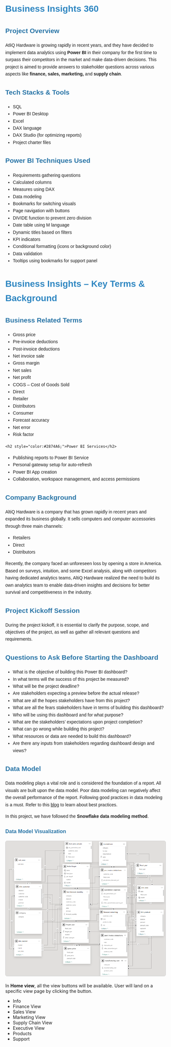 <div style="font-family: Arial, sans-serif; line-height: 1.6;">

  <h1 style="color:#2E86C1;">Business Insights 360</h1>

  <h2 style="color:#2874A6;">Project Overview</h2>
  <p>
    AtliQ Hardware is growing rapidly in recent years, and they have decided to implement data analytics using <strong>Power BI</strong> in their company for the first time to surpass their competitors in the market and make data-driven decisions. 
    This project is aimed to provide answers to stakeholder questions across various aspects like <strong>finance, sales, marketing,</strong> and <strong>supply chain</strong>.
  </p>

  <h2 style="color:#2874A6;">Tech Stacks & Tools</h2>
  <ul>
    <li>SQL</li>
    <li>Power BI Desktop</li>
    <li>Excel</li>
    <li>DAX language</li>
    <li>DAX Studio (for optimizing reports)</li>
    <li>Project charter files</li>
  </ul>

  <h2 style="color:#2874A6;">Power BI Techniques Used</h2>
  <ul>
    <li>Requirements gathering questions</li>
    <li>Calculated columns</li>
    <li>Measures using DAX</li>
    <li>Data modeling</li>
    <li>Bookmarks for switching visuals</li>
    <li>Page navigation with buttons</li>
    <li>DIVIDE function to prevent zero division</li>
    <li>Date table using M language</li>
    <li>Dynamic titles based on filters</li>
    <li>KPI indicators</li>
    <li>Conditional formatting (icons or background color)</li>
    <li>Data validation</li>
    <li>Tooltips using bookmarks for support panel</li>
  </ul>

  <div style="font-family: Arial, sans-serif; line-height: 1.6;">

  <h1 style="color:#2E86C1;">Business Insights – Key Terms & Background</h1>

  <h2 style="color:#2874A6;">Business Related Terms</h2>
  <ul>
    <li>Gross price</li>
    <li>Pre-invoice deductions</li>
    <li>Post-invoice deductions</li>
    <li>Net invoice sale</li>
    <li>Gross margin</li>
    <li>Net sales</li>
    <li>Net profit</li>
    <li>COGS – Cost of Goods Sold</li>
    <li>Direct</li>
    <li>Retailer</li>
    <li>Distributors</li>
    <li>Consumer</li>
    <li>Forecast accuracy</li>
    <li>Net error</li>
    <li>Risk factor</li>
  </ul>

    <h2 style="color:#2874A6;">Power BI Services</h2>
  <ul>
    <li>Publishing reports to Power BI Service</li>
    <li>Personal gateway setup for auto-refresh</li>
    <li>Power BI App creation</li>
    <li>Collaboration, workspace management, and access permissions</li>
  </ul>

  <h2 style="color:#2874A6;">Company Background</h2>
  <p>
    AltiQ Hardware is a company that has grown rapidly in recent years and expanded its business globally. 
    It sells computers and computer accessories through three main channels:
  </p>
  <ul>
    <li>Retailers</li>
    <li>Direct</li>
    <li>Distributors</li>
  </ul>
  <p>
    Recently, the company faced an unforeseen loss by opening a store in America. Based on surveys, intuition, and some Excel analysis, 
    along with competitors having dedicated analytics teams, AltiQ Hardware realized the need to build its own analytics team 
    to enable data-driven insights and decisions for better survival and competitiveness in the industry.
  </p>

  <h2 style="color:#2874A6;">Project Kickoff Session</h2>
  <p>
    During the project kickoff, it is essential to clarify the purpose, scope, and objectives of the project, 
    as well as gather all relevant questions and requirements.
  </p>

  <h2 style="color:#2874A6;">Questions to Ask Before Starting the Dashboard</h2>
  <ul>
    <li>What is the objective of building this Power BI dashboard?</li>
    <li>In what terms will the success of this project be measured?</li>
    <li>What will be the project deadline?</li>
    <li>Are stakeholders expecting a preview before the actual release?</li>
    <li>What are all the hopes stakeholders have from this project?</li>
    <li>What are all the fears stakeholders have in terms of building this dashboard?</li>
    <li>Who will be using this dashboard and for what purpose?</li>
    <li>What are the stakeholders’ expectations upon project completion?</li>
    <li>What can go wrong while building this project?</li>
    <li>What resources or data are needed to build this dashboard?</li>
    <li>Are there any inputs from stakeholders regarding dashboard design and views?</li>
  </ul>

</div>
<div style="font-family: Arial, sans-serif; line-height: 1.6;">

  <h2 style="color:#2874A6;">Data Model</h2>
  <p>
    Data modeling plays a vital role and is considered the foundation of a report. All visuals are built upon the data model.
    Poor data modeling can negatively affect the overall performance of the report.  
    Following good practices in data modeling is a must. 
    Refer to this <a href="YOUR_BLOG_LINK_HERE" target="_blank">blog</a> to learn about best practices.
  </p>
  <p>
    In this project, we have followed the <strong>Snowflake data modeling method</strong>.
  </p>

  <h3 style="color:#2874A6;">Data Model Visualization</h3>
  <p>
    <img src="https://github.com/Bindupoojary/business_insights/blob/main/data__model.png" alt="Data Model Diagram" style="max-width:100%; height:auto; border:1px solid #ccc; border-radius:5px;">
  </p>

</div>

</div>
<div class="home-view">
    <p>In <strong>Home view</strong>, all the view buttons will be available. User will land on a specific view page by clicking the button.</p>
    <ul class="views-list">
        <li>Info</li>
        <li>Finance View</li>
        <li>Sales View</li>
        <li>Marketing View</li>
        <li>Supply Chain View</li>
        <li>Executive View</li>
        <li>Products</li>
        <li>Support</li>
    </ul>
</div>
